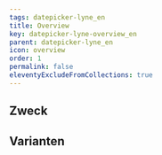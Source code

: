 ```yaml
---
tags: datepicker-lyne_en
title: Overview
key: datepicker-lyne-overview_en
parent: datepicker-lyne_en
icon: overview
order: 1
permalink: false
eleventyExcludeFromCollections: true
---
```


## Zweck

## Varianten

